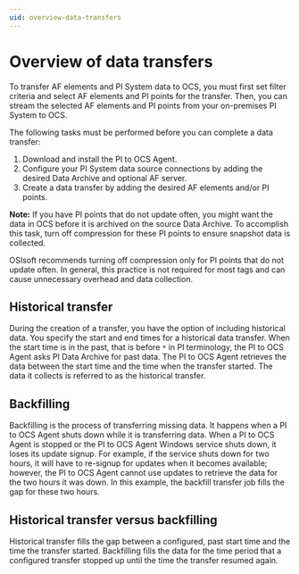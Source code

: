 ```yaml
---
uid: overview-data-transfers
---
```


# Overview of data transfers

To transfer AF elements and PI System data to OCS, you must first set filter criteria and select AF elements and PI points for the transfer. Then, you can stream the selected AF elements and PI points from your on-premises PI System to OCS.

The following tasks must be performed before you can complete a data transfer:

1. Download and install the PI to OCS Agent.
2. Configure your PI System data source connections by adding the desired Data Archive and optional AF server.
3. Create a data transfer by adding the desired AF elements and/or PI points.

**Note:** If you have PI points that do not update often, you might want the data in OCS before it is archived on the source Data Archive. To accomplish this task, turn off compression for these PI points to ensure snapshot data is collected.  

OSIsoft recommends turning off compression only for PI points that do not update often. In general, this practice is not required for most tags and can cause unnecessary overhead and data collection.

## Historical transfer

During the creation of a transfer, you have the option of including historical data. You specify the start and end times for a historical data transfer. When the start time is in the past, that is before `*` in PI terminology, the PI to OCS Agent asks PI Data Archive for past data. The PI to OCS Agent retrieves the data between the start time and the time when the transfer started. The data it collects is referred to as the historical transfer.

## Backfilling

Backfilling is the process of transferring missing data. It happens when a PI to OCS Agent shuts down while it is transferring data. When a PI to OCS Agent is stopped or the PI to OCS Agent Windows service shuts down, it loses its update signup. For example, if the service shuts down for two hours, it will have to re-signup for updates when it becomes available; however, the PI to OCS Agent cannot use updates to retrieve the data for the two hours it was down. In this example, the backfill transfer job fills the gap for these two hours.

## Historical transfer versus backfilling

Historical transfer fills the gap between a configured, past start time and the time the transfer started. Backfilling fills the data for the time period that a configured transfer stopped up until the time the transfer resumed again.
